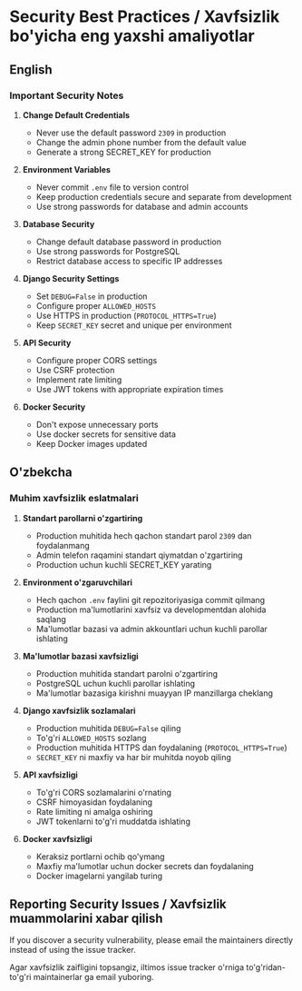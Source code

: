 # Security Best Practices / Xavfsizlik bo'yicha eng yaxshi amaliyotlar

## English

### Important Security Notes

1. **Change Default Credentials**
   - Never use the default password `2309` in production
   - Change the admin phone number from the default value
   - Generate a strong SECRET_KEY for production

2. **Environment Variables**
   - Never commit `.env` file to version control
   - Keep production credentials secure and separate from development
   - Use strong passwords for database and admin accounts

3. **Database Security**
   - Change default database password in production
   - Use strong passwords for PostgreSQL
   - Restrict database access to specific IP addresses

4. **Django Security Settings**
   - Set `DEBUG=False` in production
   - Configure proper `ALLOWED_HOSTS`
   - Use HTTPS in production (`PROTOCOL_HTTPS=True`)
   - Keep `SECRET_KEY` secret and unique per environment

5. **API Security**
   - Configure proper CORS settings
   - Use CSRF protection
   - Implement rate limiting
   - Use JWT tokens with appropriate expiration times

6. **Docker Security**
   - Don't expose unnecessary ports
   - Use docker secrets for sensitive data
   - Keep Docker images updated

## O'zbekcha

### Muhim xavfsizlik eslatmalari

1. **Standart parollarni o'zgartiring**
   - Production muhitida hech qachon standart parol `2309` dan foydalanmang
   - Admin telefon raqamini standart qiymatdan o'zgartiring
   - Production uchun kuchli SECRET_KEY yarating

2. **Environment o'zgaruvchilari**
   - Hech qachon `.env` faylini git repozitoriyasiga commit qilmang
   - Production ma'lumotlarini xavfsiz va developmentdan alohida saqlang
   - Ma'lumotlar bazasi va admin akkountlari uchun kuchli parollar ishlating

3. **Ma'lumotlar bazasi xavfsizligi**
   - Production muhitida standart parolni o'zgartiring
   - PostgreSQL uchun kuchli parollar ishlating
   - Ma'lumotlar bazasiga kirishni muayyan IP manzillarga cheklang

4. **Django xavfsizlik sozlamalari**
   - Production muhitida `DEBUG=False` qiling
   - To'g'ri `ALLOWED_HOSTS` sozlang
   - Production muhitida HTTPS dan foydalaning (`PROTOCOL_HTTPS=True`)
   - `SECRET_KEY` ni maxfiy va har bir muhitda noyob qiling

5. **API xavfsizligi**
   - To'g'ri CORS sozlamalarini o'rnating
   - CSRF himoyasidan foydalaning
   - Rate limiting ni amalga oshiring
   - JWT tokenlarni to'g'ri muddatda ishlating

6. **Docker xavfsizligi**
   - Keraksiz portlarni ochib qo'ymang
   - Maxfiy ma'lumotlar uchun docker secrets dan foydalaning
   - Docker imagelarni yangilab turing

## Reporting Security Issues / Xavfsizlik muammolarini xabar qilish

If you discover a security vulnerability, please email the maintainers directly instead of using the issue tracker.

Agar xavfsizlik zaifligini topsangiz, iltimos issue tracker o'rniga to'g'ridan-to'g'ri maintainerlar ga email yuboring.
